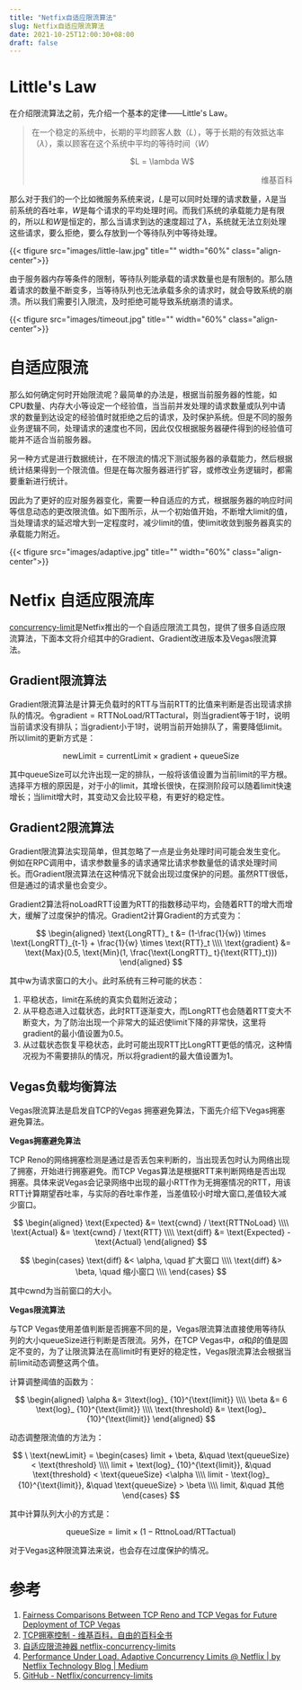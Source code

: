```yaml
---
title: "Netfix自适应限流算法"
slug: Netfix自适应限流算法
date: 2021-10-25T12:00:30+08:00
draft: false
---
```


<!--more-->

# Little's Law

在介绍限流算法之前，先介绍一个基本的定律——Little's Law。

> 在一个稳定的系统中，长期的平均顾客人数（$L$），等于长期的有效抵达率（$\lambda$），乘以顾客在这个系统中平均的等待时间（$W$）
>
> <p align="center">$L = \lambda W$</p>
> <p align="right">维基百科</p>

那么对于我们的一个比如微服务系统来说，$L$是可以同时处理的请求数量，$\lambda$是当前系统的吞吐率，$W$是每个请求的平均处理时间。而我们系统的承载能力是有限的，所以$L$和$W$是恒定的，那么当请求到达的速度超过了$\lambda$，系统就无法立刻处理这些请求，要么拒绝，要么存放到一个等待队列中等待处理。

{{< tfigure src="images/little-law.jpg" title="" width="60%" class="align-center">}}

由于服务器内存等条件的限制，等待队列能承载的请求数量也是有限制的。那么随着请求的数量不断变多，当等待队列也无法承载多余的请求时，就会导致系统的崩溃。所以我们需要引入限流，及时拒绝可能导致系统崩溃的请求。

{{< tfigure src="images/timeout.jpg" title="" width="60%" class="align-center">}}

# 自适应限流

那么如何确定何时开始限流呢？最简单的办法是，根据当前服务器的性能，如CPU数量、内存大小等设定一个经验值，当当前并发处理的请求数量或队列中请求的数量到达设定的经验值时就拒绝之后的请求，及时保护系统。但是不同的服务业务逻辑不同，处理请求的速度也不同，因此仅仅根据服务器硬件得到的经验值可能并不适合当前服务器。

另一种方式是进行数据统计，在不限流的情况下测试服务器的承载能力，然后根据统计结果得到一个限流值。但是在每次服务器进行扩容，或修改业务逻辑时，都需要重新进行统计。

因此为了更好的应对服务器变化，需要一种自适应的方式，根据服务器的响应时间等信息动态的更改限流值。如下图所示，从一个初始值开始，不断增大limit的值，当处理请求的延迟增大到一定程度时，减少limit的值，使limit收敛到服务器真实的承载能力附近。

{{< tfigure src="images/adaptive.jpg" title="" width="60%" class="align-center">}}

# Netfix 自适应限流库

[concurrency-limit](https://github.com/Netflix/concurrency-limits)是Netfix推出的一个自适应限流工具包，提供了很多自适应限流算法，下面本文将介绍其中的Gradient、Gradient改进版本及Vegas限流算法。

## Gradient限流算法

Gradient限流算法是计算无负载时的RTT与当前RTT的比值来判断是否出现请求排队的情况。令$\text{gradient} = \text{RTTNoLoad} / \text{RTTactural}$，则当gradient等于1时，说明当前请求没有排队；当gradient小于1时，说明当前开始排队了，需要降低limit。所以limit的更新方式是：

$$
\text{newLimit} = \text{currentLimit} \times \text{gradient} + \text{queueSize}
$$

其中queueSize可以允许出现一定的排队，一般将该值设置为当前limit的平方根。选择平方根的原因是，对于小的limit，其增长很快，在探测阶段可以随着limit快速增长；当limit增大时，其变动又会比较平稳，有更好的稳定性。

## Gradient2限流算法

Gradient限流算法实现简单，但其忽略了一点是业务处理时间可能会发生变化。例如在RPC调用中，请求参数量多的请求通常比请求参数量低的请求处理时间长。而Gradient限流算法在这种情况下就会出现过度保护的问题。虽然RTT很低，但是通过的请求量也会变少。

Gradient2算法将noLoadRTT设置为RTT的指数移动平均，会随着RTT的增大而增大，缓解了过度保护的情况。Gradient2计算Gradient的方式变为：

$$
\begin{aligned}
	\text{LongRTT}_ t &= (1-\frac{1}{w}) \times \text{LongRTT}_{t-1} + \frac{1}{w} \times \text{RTT}_t \\\\
	\text{gradient} &= \text{Max}(0.5, \text{Min}(1, \frac{\text{LongRTT}_ t}{\text{RTT}_t}))
\end{aligned}
$$

其中w为请求窗口的大小。此时系统有三种可能的状态：

1. 平稳状态，limit在系统的真实负载附近波动；
2. 从平稳态进入过载状态，此时RTT逐渐变大，而LongRTT也会随着RTT变大不断变大，为了防治出现一个非常大的延迟使limit下降的非常快，这里将gradient的最小值设置为0.5。
3. 从过载状态恢复平稳状态，此时可能出现RTT比LongRTT更低的情况，这种情况视为不需要排队的情况，所以将gradient的最大值设置为1。

## Vegas负载均衡算法

Vegas限流算法是启发自TCP的Vegas 拥塞避免算法，下面先介绍下Vegas拥塞避免算法。

**Vegas拥塞避免算法**

TCP Reno的网络拥塞检测是通过是否丢包来判断的，当出现丢包时认为网络出现了拥塞，开始进行拥塞避免。而TCP Vegas算法是根据RTT来判断网络是否出现拥塞。具体来说Vegas会记录网络中出现的最小RTT作为无拥塞情况的RTT，用该RTT计算期望吞吐率，与实际的吞吐率作差，当差值较小时增大窗口,差值较大减少窗口。

$$
\begin{aligned}
	\text{Expected} &= \text{cwnd} / \text{RTTNoLoad} \\\\
	\text{Actual} &= \text{cwnd} / \text{RTT} \\\\ 
	\text{diff} &= \text{Expected} - \text{Actual}
\end{aligned}
$$

$$
\begin{cases}
	\text{diff} &< \alpha, \quad 扩大窗口 \\\\
	\text{diff} &> \beta, \quad 缩小窗口 \\\\
\end{cases}
$$

其中cwnd为当前窗口的大小。

**Vegas限流算法**

与TCP Vegas使用差值判断是否拥塞不同的是，Vegas限流算法直接使用等待队列的大小queueSize进行判断是否限流。另外，在TCP Vegas中，$\alpha$和$\beta$的值是固定不变的，为了让限流算法在高limit时有更好的稳定性，Vegas限流算法会根据当前limit动态调整这两个值。

计算调整阈值的函数为：

$$
\begin{aligned}
	\alpha &= 3\text{log}_ {10}^{\text{limit}} \\\\
	\beta &= 6 \text{log}_ {10}^{\text{limit}} \\\\
	\text{threshold} &= \text{log}_ {10}^{\text{limit}} 
\end{aligned}
$$

动态调整限流值的方法为：

$$
\ \text{newLimit} = 
\begin{cases}
	limit + \beta, &\quad \text{queueSize} < \text{threshold} \\\\
	limit + \text{log}_ {10}^{\text{limit}}, &\quad \text{threshold} < \text{queueSize} <\alpha \\\\
	limit - \text{log}_ {10}^{\text{limit}}, &\quad \text{queueSize} > \beta \\\\
	limit, &\quad 其他
\end{cases}
$$

其中计算队列大小的方式是：

$$
\text{queueSize} = \text{limit} \times (1 - \text{RttnoLoad}/ \text{RTTactual})
$$

对于Vegas这种限流算法来说，也会存在过度保护的情况。

# 参考

1. [Fairness Comparisons Between TCP Reno and TCP Vegas for Future
Deployment of TCP Vegas](https://web.archive.org/web/20160103040648/http://www.isoc.org/inet2000/cdproceedings/2d/2d_2.htm#s2)
2. [TCP拥塞控制 - 维基百科，自由的百科全书](https://zh.wikipedia.org/wiki/TCP%E6%8B%A5%E5%A1%9E%E6%8E%A7%E5%88%B6)
3. [自适应限流神器 netflix-concurrency-limits](https://fredal.xin/netflix-concuurency-limits)
4. [Performance Under Load. Adaptive Concurrency Limits @ Netflix | by Netflix Technology Blog | Medium](https://netflixtechblog.medium.com/performance-under-load-3e6fa9a60581)
5. [GitHub - Netflix/concurrency-limits](https://github.com/Netflix/concurrency-limits)
